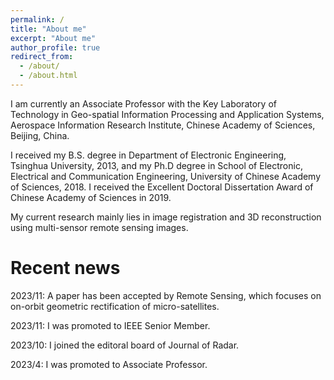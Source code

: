 ```yaml
---
permalink: /
title: "About me"
excerpt: "About me"
author_profile: true
redirect_from: 
  - /about/
  - /about.html
---
```


I am currently an Associate Professor with the Key Laboratory of Technology in Geo-spatial Information Processing and Application Systems, Aerospace Information Research Institute, Chinese Academy of Sciences, Beijing, China. 

I received my B.S. degree in Department of Electronic Engineering, Tsinghua University, 2013, and my Ph.D degree in School of Electronic, Electrical and Communication Engineering, University of Chinese Academy of Sciences, 2018. I received the Excellent Doctoral Dissertation Award of Chinese Academy of Sciences in 2019. 

My current research mainly lies in image registration and 3D reconstruction using multi-sensor remote sensing images. 

Recent news
======
2023/11: A paper has been accepted by Remote Sensing, which focuses on on-orbit geometric rectification of micro-satellites. 

2023/11: I was promoted to IEEE Senior Member. 

2023/10: I joined the editoral board of Journal of Radar. 

2023/4:  I was promoted to Associate Professor. 
